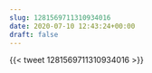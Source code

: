 ```yaml
---
slug: 1281569711310934016
date: 2020-07-10 12:43:24+00:00
draft: false
---
```


{{< tweet 1281569711310934016 >}}
